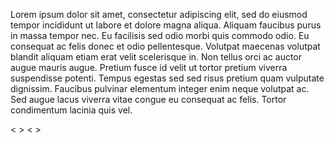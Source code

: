 Lorem ipsum dolor sit amet, consectetur adipiscing elit, sed do eiusmod tempor incididunt ut labore et dolore magna aliqua. Aliquam faucibus purus in massa tempor nec. Eu facilisis sed odio morbi quis commodo odio. Eu consequat ac felis donec et odio pellentesque. Volutpat maecenas volutpat blandit aliquam etiam erat velit scelerisque in. Non tellus orci ac auctor augue mauris augue. Pretium fusce id velit ut tortor pretium viverra suspendisse potenti. Tempus egestas sed sed risus pretium quam vulputate dignissim. Faucibus pulvinar elementum integer enim neque volutpat ac. Sed augue lacus viverra vitae congue eu consequat ac felis. Tortor condimentum lacinia quis vel.


&lt; &gt; &lt; &gt; &nbsp;
